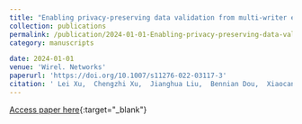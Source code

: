```yaml
---
title: "Enabling privacy-preserving data validation from multi-writer encryption with aggregated keywords search"
collection: publications
permalink: /publication/2024-01-01-Enabling-privacy-preserving-data-validation-from-multi-writer-encryption-with-aggregated-keywords-search
category: manuscripts

date: 2024-01-01
venue: 'Wirel. Networks'
paperurl: 'https://doi.org/10.1007/s11276-022-03117-3'
citation: ' Lei Xu,  Chengzhi Xu,  Jianghua Liu,  Bennian Dou,  Xiaocan Jin, &quot;Enabling privacy-preserving data validation from multi-writer encryption with aggregated keywords search.&quot; Wirel. Networks, 2024.'
---
```

[Access paper here](https://doi.org/10.1007/s11276-022-03117-3){:target="_blank"}
